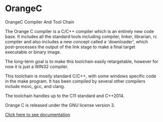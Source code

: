 ﻿OrangeC
=======

OrangeC Compiler And Tool Chain

The Orange C compiler is a C/C++ compiler which is an entirely new code base.   It includes all the standard tools including compiler, linker, librarian, rc compiler and also includes a new concept called a 'downloader', which post-processes the output of the link stage to make a final target executable or binary image.

The long-term goal is to make this toolchain easily retargetable, however for now it is just a WIN32 compiler.

This toolchain is mostly standard C/C++, with some windows specific code in the make program.  It has been compiled by several other compilers include msvc, gcc, and clang.

The toolchain handles up to the C11 standard and C++2014.

Orange C is released under the GNU license version 3.

[Click here to see documentation](Tools.md)